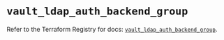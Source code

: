 # `vault_ldap_auth_backend_group`

Refer to the Terraform Registry for docs: [`vault_ldap_auth_backend_group`](https://registry.terraform.io/providers/hashicorp/vault/4.7.0/docs/resources/ldap_auth_backend_group).
